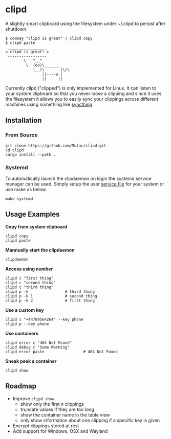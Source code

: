 # clipd
A slightly smart clipboard using the filesystem under ~/.clipd to persist after shutdown.

```
$ cowsay "clipd is great" | clipd copy
$ clipd paste
 _________________
< clipd is great! >
 -----------------
        \   ^__^
         \  (oo)\_______
            (__)\       )\/\
                ||----w |
                ||     ||
```

Currently clipd ("clipped") is only implemented for Linux.
It can listen to your system clipboard so that you never loose a clipping
and since it uses the filesystem it allows you to easily sync your clippings across 
different machines using something like [syncthing](https://github.com/syncthing/syncthing).

## Installation
### From Source
```
git clone https://github.com/Mulac/clipd.git
cd clipd
cargo install --path .
```

### Systemd
To automatically launch the clipdaemon on login the systemd service manager can be used.  Simply setup the user [service file](systemd/clipd.service) for your system or use make as below.
```
make systemd
```


## Usage Examples
**Copy from system clipboard**
```
clipd copy
clipd paste
```

**Mannually start the clipdaemon**
```
clipdaemon
```

**Access using number**
```
clipd c "first thing"
clipd c "second thing"
clipd c "third thing"
clipd p -k                # third thing
clipd p -k 1              # second thing
clipd p -k 2              # first thing
```

**Use a custom key**
```
clipd c "+44789564264" --key phone
clipd p --key phone
```

**Use containers**
```
clipd error c "404 Not Found"
clipd debug c "Some Warning"
clipd error paste                 # 404 Not Found
```

**Sneak peek a container**
```
clipd show
```


## Roadmap
- Improve `clipd show`
    - show only the first $n$ clippings
    - truncate values if they are too long
    - show the container name in the table view
    - only show information about one clipping if a specific key is given
- Encrypt clippings stored at rest
- Add support for Windows, OSX and Wayland
